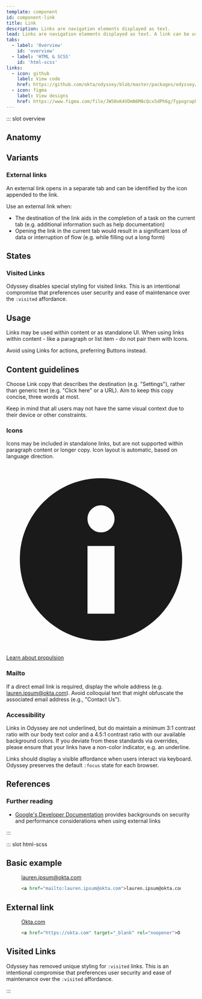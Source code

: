 ```yaml
---
template: component
id: component-link
title: Link
description: Links are navigation elements displayed as text.
lead: Links are navigation elements displayed as text. A link can be used to bring a user to another page or initiate a download.
tabs:
  - label: 'Overview'
    id: 'overview'
  - label: 'HTML & SCSS'
    id: 'html-scss'
links:
  - icon: github
    label: View code
    href: https://github.com/okta/odyssey/blob/master/packages/odyssey/src/scss/base/_typography-link.scss
  - icon: figma
    label: View designs
    href: https://www.figma.com/file/JW50oK4VDmN6M8cQcx5dPh6g/Typography?node-id=4124%3A15
---
```


::: slot overview

## Anatomy

<Anatomy img="/images/anatomy-link.svg" />

## Variants

### External links

<Description>

An external link opens in a separate tab and can be identified by the <span class="sample--external-link-icon" aria-label="External link icon"></span> icon appended to the link.

Use an external link when:

- The destination of the link aids in the completion of a task on the current tab (e.g. additional information such as help documentation)
- Opening the link in the current tab would result in a significant loss of data or interruption of flow (e.g. while filling out a long form)

</Description>

<Visual>
  <template>
    <a href="https://en.wikipedia.org/wiki/Cosmic_latte" target="_blank" rel="noopener">https://en.wikipedia.org/wiki/Cosmic_latte</a>
  </template>
</Visual>

## States

### Visited Links

Odyssey disables special styling for visited links. This is an intentional compromise that preferences user security and ease of maintenance over the `:visited` affordance.

## Usage

<Description>

Links may be used within content or as standalone UI. When using links within content - like a paragraph or list item - do not pair them with Icons.

Avoid using Links for actions, preferring Buttons instead.

</Description>

## Content guidelines

<Description>

Choose Link copy that describes the destination (e.g. "Settings"), rather than generic text (e.g. "Click here" or a URL). Aim to keep this copy concise, three words at most.

Keep in mind that all users may not have the same visual context due to their device or other constraints.

</Description>

<Visual variant="positive">
  <template>
    <a href="#">View solar system</a>
  </template>
</Visual>

<Visual variant="negative">
  <template>
    <a href="#">View</a>
  </template>
</Visual>

<Visual variant="negative">
  <template>
    <a href="#">View all local stellar orbiters</a>
  </template>
</Visual>

### Icons

<Description>

Icons may be included in standalone links, but are not supported within paragraph content or longer copy. Icon layout is automatic, based on language direction.

</Description>

<Visual>

<a href="#icons" class="ods-link--has-icon"><svg aria-hidden viewBox="0 0 14 14" fill="none" xmlns="http://www.w3.org/2000/svg" class="ods-icon"><path fill-rule="evenodd" clip-rule="evenodd" d="M7 13C10.3137 13 13 10.3137 13 7C13 3.68629 10.3137 1 7 1C3.68629 1 1 3.68629 1 7C1 10.3137 3.68629 13 7 13ZM8 4C8 4.55228 7.55228 5 7 5C6.44772 5 6 4.55228 6 4C6 3.44772 6.44772 3 7 3C7.55228 3 8 3.44772 8 4ZM8 6V11H6V6H8Z" fill="currentColor"/></svg>Learn about propulsion</a>

</Visual>

### Mailto

<Description>

If a direct email link is required, display the whole address (e.g. lauren.ipsum@okta.com). Avoid colloquial text that might obfuscate the associated email address (e.g., "Contact Us").

</Description>

<Visual>
  <template>
    <a href="mailto:odysseus@okta.com">odysseus@okta.com</a>
  </template>
</Visual>

### Accessibility

<Description>

Links in Odyssey are not underlined, but do maintain a minimum 3:1 contrast ratio with our body text color and a 4.5:1 contrast ratio with our available background colors. If you deviate from these standards via overrides, please ensure that your links have a non-color indicator, e.g. an underline.

Links should display a visible affordance when users interact via keyboard. Odyssey preserves the default `:focus` state for each browser.

</Description>

## References

### Further reading

- [Google's Developer Documentation](https://developers.google.com/web/tools/lighthouse/audits/noopener) provides backgrounds on security and performance considerations when using external links

:::

::: slot html-scss

## Basic example

<figure class="docs-example">
  <div class="docs-example--rendered">
    <a href="mailto:lauren.ipsum@okta.com">lauren.ipsum@okta.com</a>
  </div>

  ```html
  <a href="mailto:lauren.ipsum@okta.com">lauren.ipsum@okta.com</a>
  ```
</figure>

## External link

<figure class="docs-example">
  <div class="docs-example--rendered">
    <a href="https://okta.com" target="_blank" rel="noopener">Okta.com</a>
  </div>

  ```html
  <a href="https://okta.com" target="_blank" rel="noopener">Okta.com</a>
  ```
</figure>

## Visited Links

Odyssey has removed unique styling for `:visited` links. This is an intentional compromise that preferences user security and ease of maintenance over the `:visited` affordance.

:::
